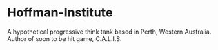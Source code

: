 # Hoffman-Institute

A hypothetical progressive think tank based in Perth, Western Australia. Author of soon to be hit game, C.A.L.I.S.
